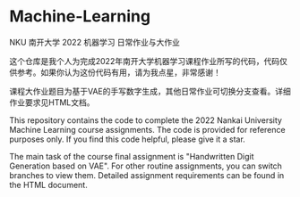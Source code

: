 # Machine-Learning
NKU 南开大学 2022 机器学习 日常作业与大作业

这个仓库是我个人为完成2022年南开大学机器学习课程作业所写的代码，代码仅供参考。如果你认为这份代码有用，请为我点星，非常感谢！ 

课程大作业题目为基于VAE的手写数字生成，其他日常作业可切换分支查看。详细作业要求见HTML文档。



This repository contains the code to complete the 2022 Nankai University Machine Learning course assignments. The code is provided for reference purposes only. If you find this code helpful, please give it a star.

The main task of the course final assignment is "Handwritten Digit Generation based on VAE". For other routine assignments, you can switch branches to view them. Detailed assignment requirements can be found in the HTML document.
